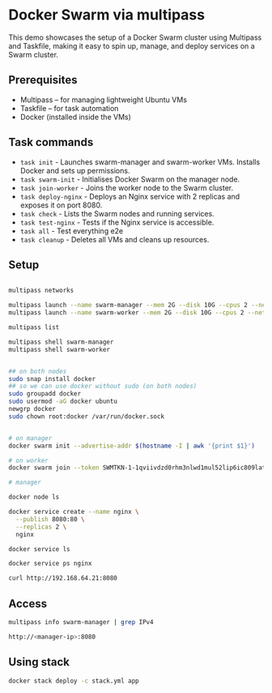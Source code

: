# Docker Swarm via multipass

This demo showcases the setup of a Docker Swarm cluster using Multipass and Taskfile, making it easy to spin up, manage, and deploy services on a Swarm cluster.

## Prerequisites

- Multipass – for managing lightweight Ubuntu VMs
- Taskfile – for task automation
- Docker (installed inside the VMs)

## Task commands

- `task init` - Launches swarm-manager and swarm-worker VMs. Installs Docker and sets up permissions.
- `task swarm-init` - Initialises Docker Swarm on the manager node.
- `task join-worker` - Joins the worker node to the Swarm cluster.
- `task deploy-nginx` - Deploys an Nginx service with 2 replicas and exposes it on port 8080.
- `task check` - Lists the Swarm nodes and running services.
- `task test-nginx` - Tests if the Nginx service is accessible.
- `task all` - Test everything e2e
- `task cleanup` - Deletes all VMs and cleans up resources.

## Setup

```bash

multipass networks

multipass launch --name swarm-manager --mem 2G --disk 10G --cpus 2 --network en0
multipass launch --name swarm-worker --mem 2G --disk 10G --cpus 2 --network en0

multipass list

multipass shell swarm-manager
multipass shell swarm-worker


## on both nodes
sudo snap install docker
## so we can use docker without sudo (on both nodes)
sudo groupadd docker
sudo usermod -aG docker ubuntu
newgrp docker
sudo chown root:docker /var/run/docker.sock


# on manager
docker swarm init --advertise-addr $(hostname -I | awk '{print $1}')

# on worker
docker swarm join --token SWMTKN-1-1qviivdzd0rhm3nlwd1mul52lip6ic809lathsj14e5bdm3vlq-abs235dcy4h3dv7e9bssqwhco 192.168.64.19:2377 

# manager

docker node ls

docker service create --name nginx \
  --publish 8080:80 \
  --replicas 2 \
  nginx

docker service ls

docker service ps nginx

curl http://192.168.64.21:8080
```

## Access

```bash
multipass info swarm-manager | grep IPv4

http://<manager-ip>:8080
```

## Using stack

```bash
docker stack deploy -c stack.yml app
```